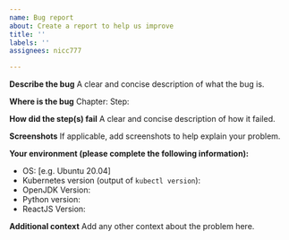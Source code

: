 ```yaml
---
name: Bug report
about: Create a report to help us improve
title: ''
labels: ''
assignees: nicc777

---
```


**Describe the bug**
A clear and concise description of what the bug is.

**Where is the bug**
Chapter: 
Step: 

**How did the step(s) fail**
A clear and concise description of how it failed.

**Screenshots**
If applicable, add screenshots to help explain your problem.

**Your environment (please complete the following information):**
 - OS: [e.g. Ubuntu 20.04]
 - Kubernetes version (output of `kubectl version`):
 - OpenJDK Version:
 - Python version:
 - ReactJS Version:

**Additional context**
Add any other context about the problem here.
